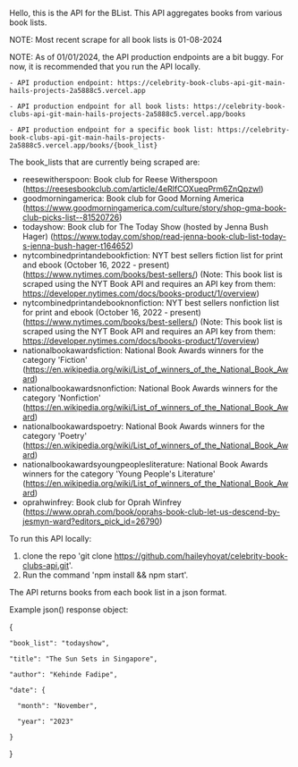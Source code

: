 Hello, this is the API for the BList. This API aggregates books from various book lists. 

NOTE: Most recent scrape for all book lists is 01-08-2024

NOTE: As of 01/01/2024, the API production endpoints are a bit buggy. For now, it is recommended that you run the API locally. 

    - API production endpoint: https://celebrity-book-clubs-api-git-main-hails-projects-2a5888c5.vercel.app

    - API production endpoint for all book lists: https://celebrity-book-clubs-api-git-main-hails-projects-2a5888c5.vercel.app/books

    - API production endpoint for a specific book list: https://celebrity-book-clubs-api-git-main-hails-projects-2a5888c5.vercel.app/books/{book_list}

The book_lists that are currently being scraped are:
- reesewitherspoon: Book club for Reese Witherspoon (https://reesesbookclub.com/article/4eRlfCOXueqPrm6ZnQpzwl)
- goodmorningamerica: Book club for Good Morning America (https://www.goodmorningamerica.com/culture/story/shop-gma-book-club-picks-list--81520726)
- todayshow: Book club for The Today Show (hosted by Jenna Bush Hager) (https://www.today.com/shop/read-jenna-book-club-list-today-s-jenna-bush-hager-t164652)
- nytcombinedprintandebookfiction: NYT best sellers fiction list for print and ebook (October 16, 2022 - present) (https://www.nytimes.com/books/best-sellers/) (Note: This book list is scraped using the NYT Book API and requires an API key from them: https://developer.nytimes.com/docs/books-product/1/overview)
- nytcombinedprintandebooknonfiction: NYT best sellers nonfiction list for print and ebook (October 16, 2022 - present) (https://www.nytimes.com/books/best-sellers/) (Note: This book list is scraped using the NYT Book API and requires an API key from them: https://developer.nytimes.com/docs/books-product/1/overview)
- nationalbookawardsfiction: National Book Awards winners for the category 'Fiction' (https://en.wikipedia.org/wiki/List_of_winners_of_the_National_Book_Award)
- nationalbookawardsnonfiction: National Book Awards winners for the category 'Nonfiction' (https://en.wikipedia.org/wiki/List_of_winners_of_the_National_Book_Award)
- nationalbookawardspoetry: National Book Awards winners for the category 'Poetry' (https://en.wikipedia.org/wiki/List_of_winners_of_the_National_Book_Award)
- nationalbookawardsyoungpeoplesliterature: National Book Awards winners for the category 'Young People's Literature' (https://en.wikipedia.org/wiki/List_of_winners_of_the_National_Book_Award)
- oprahwinfrey: Book club for Oprah Winfrey (https://www.oprah.com/book/oprahs-book-club-let-us-descend-by-jesmyn-ward?editors_pick_id=26790)

To run this API locally:
1) clone the repo 'git clone https://github.com/haileyhoyat/celebrity-book-clubs-api.git'.
2) Run the command 'npm install && npm start'.

The API returns books from each book list in a json format. 

Example json() response object: 

{

    "book_list": "todayshow",

    "title": "The Sun Sets in Singapore",

    "author": "Kehinde Fadipe",

    "date": {

      "month": "November",

      "year": "2023"

    }    
}

